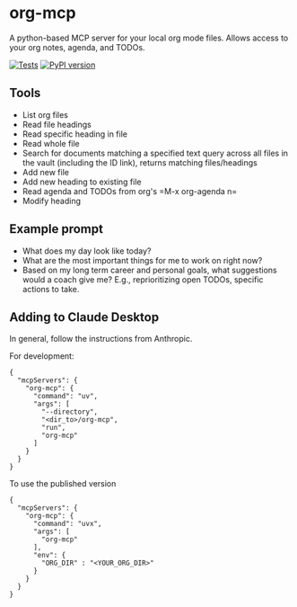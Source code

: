 # org-mcp

A python-based MCP server for your local org mode files.
Allows access to your org notes, agenda, and TODOs.

<a href="https://github.com/andyreagan/org-mcp/actions/workflows/python-test-publish.yml"><img src="https://github.com/andyreagan/org-mcp/actions/workflows/python-test-publish.yml/badge.svg" alt="Tests"></a> <a href="https://badge.fury.io/py/org-mcp"><img src="https://badge.fury.io/py/org-mcp.svg" alt="PyPI version"></a>

## Tools

- List org files
- Read file headings
- Read specific heading in file
- Read whole file
- Search for documents matching a specified text query across all files in the
  vault (including the ID link), returns matching files/headings
- Add new file
- Add new heading to existing file  
- Read agenda and TODOs from org's =M-x org-agenda n=
- Modify heading

## Example prompt

- What does my day look like today?
- What are the most important things for me to work on right now?
- Based on my long term career and personal goals, what suggestions would a
  coach give me? E.g., reprioritizing open TODOs, specific actions to take.

## Adding to Claude Desktop

In general, follow the instructions from Anthropic.

For development:

```
{
  "mcpServers": {
    "org-mcp": {
      "command": "uv",
      "args": [
        "--directory",
        "<dir_to>/org-mcp",
        "run",
        "org-mcp"
      ]
    }
  }
}
```

To use the published version

```
{
  "mcpServers": {
    "org-mcp": {
      "command": "uvx",
      "args": [
        "org-mcp"
      ],
      "env": {
        "ORG_DIR" : "<YOUR_ORG_DIR>"
      }
    }
  }
}
```